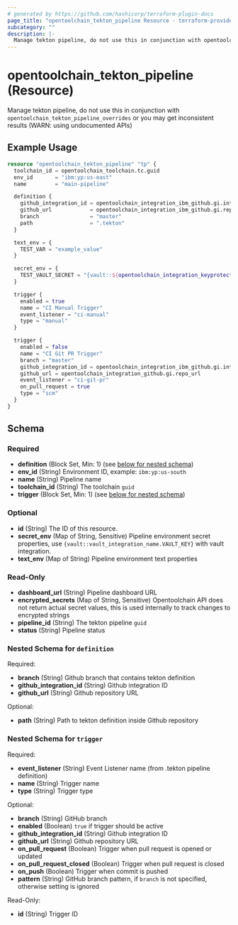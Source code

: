 ```yaml
---
# generated by https://github.com/hashicorp/terraform-plugin-docs
page_title: "opentoolchain_tekton_pipeline Resource - terraform-provider-opentoolchain"
subcategory: ""
description: |-
  Manage tekton pipeline, do not use this in conjunction with opentoolchain_tekton_pipeline_overrides or you may get inconsistent results (WARN: using undocumented APIs)
---
```


# opentoolchain_tekton_pipeline (Resource)

Manage tekton pipeline, do not use this in conjunction with `opentoolchain_tekton_pipeline_overrides` or you may get inconsistent results (WARN: using undocumented APIs)

## Example Usage

```terraform
resource "opentoolchain_tekton_pipeline" "tp" {
  toolchain_id = opentoolchain_toolchain.tc.guid
  env_id       = "ibm:yp:us-east"
  name         = "main-pipeline"

  definition {
    github_integration_id = opentoolchain_integration_ibm_github.gi.integration_id
    github_url            = opentoolchain_integration_ibm_github.gi.repo_url
    branch                = "master"
    path                  = ".tekton"
  }

  text_env = {
    TEST_VAR = "example_value"
  }

  secret_env = {
    TEST_VAULT_SECRET = "{vault::${opentoolchain_integration_keyprotect.kp.name}.TEST_VAULT_SECRET}"
  }

  trigger {
    enabled = true
    name = "CI Manual Trigger"
    event_listener = "ci-manual"
    type = "manual"
  }

  trigger {
    enabled = false
    name = "CI Git PR Trigger"
    branch = "master"
    github_integration_id = opentoolchain_integration_ibm_github.gi.integration_id
    github_url = opentoolchain_integration_github.gi.repo_url
    event_listener = "ci-git-pr"
    on_pull_request = true
    type = "scm"
  }
}
```

<!-- schema generated by tfplugindocs -->
## Schema

### Required

- **definition** (Block Set, Min: 1) (see [below for nested schema](#nestedblock--definition))
- **env_id** (String) Environment ID, example: `ibm:yp:us-south`
- **name** (String) Pipeline name
- **toolchain_id** (String) The toolchain `guid`
- **trigger** (Block Set, Min: 1) (see [below for nested schema](#nestedblock--trigger))

### Optional

- **id** (String) The ID of this resource.
- **secret_env** (Map of String, Sensitive) Pipeline environment secret properties, use `{vault::vault_integration_name.VAULT_KEY}` with vault integration.
- **text_env** (Map of String) Pipeline environment text properties

### Read-Only

- **dashboard_url** (String) Pipeline dashboard URL
- **encrypted_secrets** (Map of String, Sensitive) Opentoolchain API does not return actual secret values, this is used internally to track changes to encrypted strings
- **pipeline_id** (String) The tekton pipeline `guid`
- **status** (String) Pipeline status

<a id="nestedblock--definition"></a>
### Nested Schema for `definition`

Required:

- **branch** (String) Github branch that contains tekton definition
- **github_integration_id** (String) Github integration ID
- **github_url** (String) Github repository URL

Optional:

- **path** (String) Path to tekton definition inside Github repository


<a id="nestedblock--trigger"></a>
### Nested Schema for `trigger`

Required:

- **event_listener** (String) Event Listener name (from .tekton pipeline definition)
- **name** (String) Trigger name
- **type** (String) Trigger type

Optional:

- **branch** (String) GitHub branch
- **enabled** (Boolean) `true` if trigger should be active
- **github_integration_id** (String) Github integration ID
- **github_url** (String) Github repository URL
- **on_pull_request** (Boolean) Trigger when pull request is opened or updated
- **on_pull_request_closed** (Boolean) Trigger when pull request is closed
- **on_push** (Boolean) Trigger when commit is pushed
- **pattern** (String) GitHub branch pattern, if `branch` is not specified, otherwise setting is ignored

Read-Only:

- **id** (String) Trigger ID


